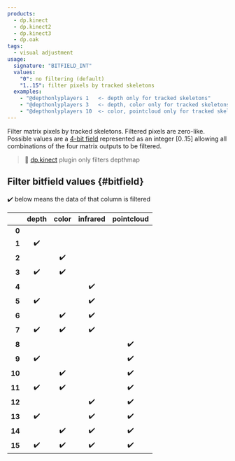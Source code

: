 ```yaml
---
products:
  - dp.kinect
  - dp.kinect2
  - dp.kinect3
  - dp.oak
tags:
  - visual adjustment
usage:
  signature: "BITFIELD_INT"
  values:
    "0": no filtering (default)
    "1..15": filter pixels by tracked skeletons
  examples:
    - "@depthonlyplayers 1   <- depth only for tracked skeletons"
    - "@depthonlyplayers 3   <- depth, color only for tracked skeletons"
    - "@depthonlyplayers 10  <- color, pointcloud only for tracked skeletons"
---
```


Filter matrix pixels by tracked skeletons. Filtered pixels are zero-like.
Possible values are a [4-bit field](#bitfield) represented as an integer [0..15] allowing
all combinations of the four matrix outputs to be filtered.

> :memo: [dp.kinect](../dp.kinect.md) plugin only filters depthmap

## Filter bitfield values {#bitfield}

:heavy_check_mark: below means the data of that column is filtered

|    | depth | color | infrared | pointcloud |
| -: | :---: | :---: | :------: | :--------: |
|  **0** |   |   |   |   |
|  **1** | :heavy_check_mark: |   |   |   |
|  **2** |   | :heavy_check_mark: |   |   |
|  **3** | :heavy_check_mark: | :heavy_check_mark: |   |   |
|  **4** |   |   | :heavy_check_mark: |   |
|  **5** | :heavy_check_mark: |   | :heavy_check_mark: |   |
|  **6** |   | :heavy_check_mark: | :heavy_check_mark: |   |
|  **7** | :heavy_check_mark: | :heavy_check_mark: | :heavy_check_mark: |   |
|  **8** |   |   |   | :heavy_check_mark: |
|  **9** | :heavy_check_mark: |   |   | :heavy_check_mark: |
| **10** |   | :heavy_check_mark: |   | :heavy_check_mark: |
| **11** | :heavy_check_mark: | :heavy_check_mark: |   | :heavy_check_mark: |
| **12** |   |   | :heavy_check_mark: | :heavy_check_mark: |
| **13** | :heavy_check_mark: |   | :heavy_check_mark: | :heavy_check_mark: |
| **14** |   | :heavy_check_mark: | :heavy_check_mark: | :heavy_check_mark: |
| **15** | :heavy_check_mark: | :heavy_check_mark: | :heavy_check_mark: | :heavy_check_mark: |
